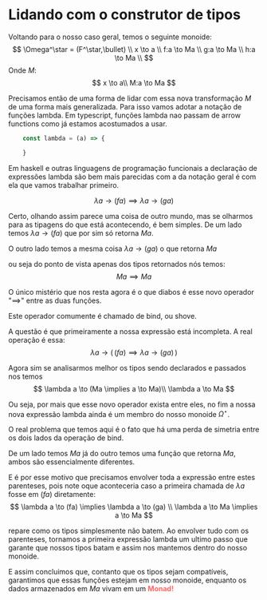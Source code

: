 # Lidando com o construtor de tipos
Voltando para o nosso caso geral, temos o seguinte monoide:
$$
    \Omega^\star = (F^\star,\bullet) \\
    x \to a \\
    f:a \to Ma \\
    g:a \to Ma \\
    h:a \to Ma \\
$$
Onde $M$:
$$
    x \to a\\
    M:a \to Ma
$$

Precisamos então de uma forma de lidar com essa nova transformação $M$ de uma forma mais generalizada. Para isso vamos adotar a notação de funções lambda. Em typescript, funções lambda nao passam de arrow functions como já estamos acostumados a usar. 

```ts
    const lambda = (a) => {

    }
``` 

Em haskell e outras linguagens de programação funcionais a declaração de expressões lambda são bem mais parecidas com a da notação geral é com ela que vamos trabalhar primeiro. 

$$
    \lambda a \to (fa)\implies \lambda a \to (ga)
$$

Certo, olhando assim parece uma coisa de outro mundo, mas se olharmos para as tipagens do que está acontecendo, é bem simples. 
De um lado temos $\lambda a \to (fa)$ que por sim só retorna $Ma$. 

O outro lado temos a mesma coisa $\lambda a \to (ga)$ o que retorna $Ma$

ou seja do ponto de vista apenas dos tipos retornados nós temos: 
$$
    Ma \implies Ma
$$

O único mistério que nos resta agora é o que diabos é esse novo operador "$\implies$" entre as duas funções. 

Este operador comumente é chamado de bind, ou shove. 

A questão é que primeiramente a nossa expressão está incompleta. A real operação é essa: 
$$
    \lambda a \to (\,(fa)\implies \lambda a \to (ga)\,)
$$

Agora sim se analisarmos melhor os tipos sendo declarados e passados nos temos 
$$
    \lambda a \to (Ma \implies a \to Ma)\\
    \lambda a \to Ma
$$

Ou seja, por mais que esse novo operador exista entre eles, no fim a nossa nova expressão lambda ainda é um membro do nosso monoide $\Omega^\star$.

O real problema que temos aqui é o fato que há uma perda de simetria entre os dois lados da operação de bind. 

De um lado temos $Ma$ já do outro temos uma função que retorna $Ma$, ambos são essencialmente diferentes.

E é por esse motivo que precisamos envolver toda a expressão entre estes parenteses, pois note oque aconteceria caso a primeira chamada de $\lambda a$ fosse em $(fa)$ diretamente:
$$
    \lambda a \to (fa) \implies \lambda a \to (ga) \\
    \lambda a \to Ma \implies a \to Ma
$$

repare como os tipos simplesmente não batem. 
Ao envolver tudo com os parenteses, tornamos a primeira expressão lambda um ultimo passo que garante que nossos tipos batam e assim nos mantemos dentro do nosso monoide. 

E assim concluimos que, contanto que os tipos sejam compatíveis, garantimos que essas funções estejam em nosso monoide, enquanto os dados armazenados em $Ma$ vivam em um <span class="monad"> <strong>Monad!</strong></span>

<style>
    .monad {
        color: hsl(0,100%,70%);
    }
</style>